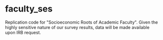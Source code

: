 # faculty_ses

Replication code for "Socioeconomic Roots of Academic Faculty". Given the highly sensitive nature of our survey results, data will be made available upon IRB request. 
